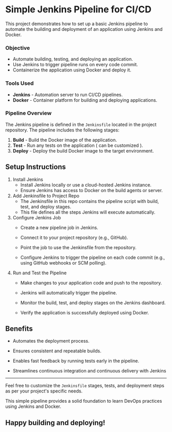 # Simple Jenkins Pipeline for CI/CD

This project demonstrates how to set up a basic Jenkins pipeline to automate the building and deployment of an application using Jenkins and Docker.

### Objective

- Automate building, testing, and deploying an application.
- Use Jenkins to trigger pipeline runs on every code commit.
- Containerize the application using Docker and deploy it.

### Tools Used
* **Jenkins** - Automation server to run CI/CD pipelines.
* **Docker** - Container platform for building and deploying applications.

### Pipeline Overview

The Jenkins pipeline is defined in the ```Jenkinsfile``` located in the project repository. The pipeline includes the following stages:
1. **Build** - Build the Docker image of the application.
2. **Test** - Run any tests on the application ( can be customized ).
3. **Deploy** - Deploy the build Docker image to the target environment.

## Setup Instructions 
1. Install Jenkins
   * Install Jenkins locally or use a cloud-hosted Jenkins instance.
   * Ensure Jenkins has access to Docker on the build agents or server.
2. Add Jenkinsfile to Project Repo
   * The Jenkinsfile in this repo contains the pipeline script with build, test, and deploy stages.
   * This file defines all the steps Jenkins will execute automatically.
3. Configure Jenkins Job
   * Create a new pipeline job in Jenkins.
   * Connect it to your project repository (e.g., GitHub).

   * Point the job to use the Jenkinsfile from the repository.

   * Configure Jenkins to trigger the pipeline on each code commit (e.g., using GitHub webhooks or SCM polling).
4. Run and Test the Pipeline
   * Make changes to your application code and push to the repository.

   * Jenkins will automatically trigger the pipeline.

   * Monitor the build, test, and deploy stages on the Jenkins dashboard.

   * Verify the application is successfully deployed using Docker.

## Benefits
* Automates the deployment process.

* Ensures consistent and repeatable builds.

* Enables fast feedback by running tests early in the pipeline.

* Streamlines continuous integration and continuous delivery with Jenkins

------------------------------------------------------------
Feel free to customize the ```Jenkinsfile``` stages, tests, and deployment steps as per your project's specific needs.

This simple pipeline provides a solid foundation to learn DevOps practices using Jenkins and Docker. 

## Happy building and deploying!